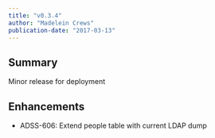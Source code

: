 ```yaml
---
title: "v0.3.4"
author: "Madelein Crews"
publication-date: "2017-03-13"
---
```


## Summary

Minor release for deployment 

## Enhancements

- ADSS-606: Extend people table with current LDAP dump
